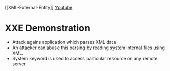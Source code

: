 [[XML-External-Entity]]
[Youtube](https://www.youtube.com/watch?v=urQZZJ8iDB8)

# XXE Demonstration
- Attack agains application which parses XML data
- An attacker can abuse this parsing by reading system internal files using XML.
- System keyword is used to access particular resource on any remote server.